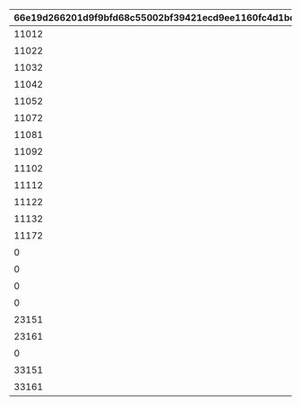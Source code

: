 |66e19d266201d9f9bfd68c55002bf39421ecd9ee1160fc4d1bd4001c22b56e47|90c83341847fc5cc948b08e182d0dc0fdcc95679c6ea45fb0a63a84d2af623c7|d1fccc6e94890a5fde83b6b41f0a0e9957304f07011644012505c902efef536e|23e7ae2182925f65369b7e2d5f52735e06751103bfae8dcde7b1863adf728a50|54d8508646b0befad55c73a83ed7fa510da0bb9f5c2250cad855139fedc35aca|86cd6fd996df28b3e9dd039e107be60ddfa4afc7df3ddd0d3162c7fa7d0f8b4f|88077d1a41aadde57bc15a574bbc198357bde4ec84cf12220079bd81f2d4b716|
| --- | --- | --- | --- | --- | --- | --- |
|11012|11011|ギルド管理協会です！どんなお仲間をお探しですか？|2|2|1101|0|
|11022|11021|ギルド管理協会です！どんなお仲間をお探しですか？|2|2|1102|0|
|11032|11031|ギルド管理協会です！どんなお仲間をお探しですか？|2|2|1103|0|
|11042|11041|ギルド管理協会です！どんなお仲間をお探しですか？|2|2|1104|0|
|11052|11051|魔物たちが集まる闘技場を見つけた！|4|4|1105|0|
|11072|11073|不思議な石板を発見！どうする？|7|7|1107|11071|
|11081|11082|ダンジョンで迷った！どっちに進む？|8|8|1108|0|
|11092|11091|魔物たちが集まる闘技場を見つけた！|4|4|1109|0|
|11102|11101|じゃんけん……ぽん！|3|3|1110|11103|
|11112|11111|箱の中から声が聞こえる……|10|10|1111|0|
|11122|11121|イベント会場に魔物が現れた！|11|11|1112|0|
|11132|11131|魔物たちが集まる闘技場を見つけた！|4|4|1113|0|
|11172|11171|魔物たちが集まる闘技場を見つけた！|4|4|1117|0|
|0|13141|釣りスポットを発見！|5|5|1314|0|
|0|13151|絶好のピクニック日和だ！|9|9|1315|0|
|0|13161|スロットマシンだ！挑戦する？|6|6|1316|0|
|0|23141|ラッキー！もう一回釣れるぞ！|5|5|2314|0|
|23151|23152|料理ができた！でも、まだ材料はあるぞ！|9|9|2315|0|
|23161|23162|もう一勝負だ！|6|6|2316|0|
|0|33141|ラストもう一回！|5|5|3314|0|
|33151|33152|完璧！でも、まだまだ材料はあるぞ！|9|9|3315|0|
|33161|33162|ラスト一発！|6|6|3316|0|